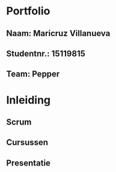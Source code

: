 #   **Portfolio**
##  **Naam:** Maricruz Villanueva
##  **Studentnr.:** 15119815
##  **Team:** Pepper


# **Inleiding**

## Scrum
## Cursussen
## Presentatie

